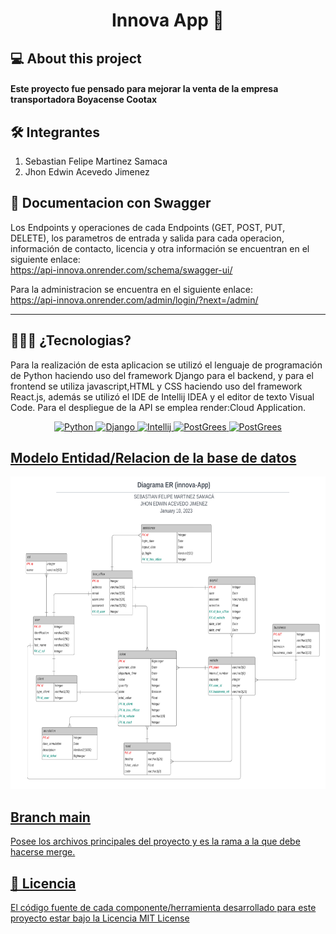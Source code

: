 <h1 align="center">
  Innova App 🚌
<br>
</h1>

## 💻 About this project

#### Este proyecto fue pensado para mejorar la venta de la empresa transportadora Boyacense Cootax

## 🛠️ Integrantes
1. Sebastian Felipe Martinez Samaca
2. Jhon Edwin Acevedo Jimenez

## 📃 Documentacion con Swagger

Los Endpoints y operaciones de cada Endpoints (GET, POST, PUT, DELETE), 
los parametros de entrada y salida para cada operacion, información de contacto, licencia y otra información
se encuentran en el siguiente enlace:
<br>
https://api-innova.onrender.com/schema/swagger-ui/

Para la administracion se encuentra en el siguiente enlace:
<br>
https://api-innova.onrender.com/admin/login/?next=/admin/

---

## 🧑🏽‍💻 ¿Tecnologias?

Para la realización de esta aplicacion se utilizó el lenguaje de programación de Python 
haciendo uso del framework Django para el backend, y para el frontend se utiliza javascript,HTML
y CSS haciendo uso del framework React.js, además se utilizó el IDE de Intellij IDEA y el editor de texto Visual Code.
Para el despliegue de la API se emplea render:Cloud Application. 

<div align="center">

<a href="https://www.python.org/">
    <img src="https://seeklogo.com/images/P/python-logo-A32636CAA3-seeklogo.com.png"
         alt="Python" width="50">
   
<a href="https://www.djangoproject.com/">
    <img src="https://seeklogo.com/images/D/django-logo-4C5ECF7036-seeklogo.com.png"
         alt="Django" width="50">

<a href="https://www.jetbrains.com/es-es/idea/">
    <img src="https://seeklogo.com/images/I/intellij-idea-logo-F0395EF783-seeklogo.com.png"
         alt="Intellij" width="50">

<a href="https://code.visualstudio.com/">
    <img src="https://seeklogo.com/images/V/visual-studio-code-logo-449D71944F-seeklogo.com.png"
         alt="PostGrees" width="50">

<a href="https://www.postgresql.org/">
    <img src="https://upload.wikimedia.org/wikipedia/commons/2/29/Postgresql_elephant.svg"
         alt="PostGrees" width="50">
</div>

## Modelo Entidad/Relacion de la base de datos

<img src="design/ER.png" alt="E/R" width="800" height="500">

## Branch main

Posee los archivos principales del proyecto y es la rama a la que debe hacerse merge.

## 🪪 Licencia
    
El código fuente de cada componente/herramienta desarrollado para este proyecto
estar bajo la Licencia [MIT License](https://www.apache.org/licenses/LICENSE-2.0)

